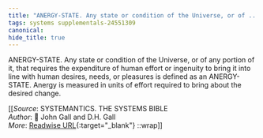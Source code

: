 ```yaml
---
title: "ANERGY-STATE. Any state or condition of the Universe, or of ..."
tags: systems supplementals-24551309
canonical: 
hide_title: true
---
```


ANERGY-STATE. Any state or condition of the Universe, or of any portion of it, that requires the expenditure of human effort or ingenuity to bring it into line with human desires, needs, or pleasures is defined as an ANERGY-STATE. Anergy is measured in units of effort required to bring about the desired change.


[[_Source_: SYSTEMANTICS. THE SYSTEMS BIBLE<br>
_Author_: 📕 John Gall and D.H. Gall<br>
_More_: [Readwise URL](https://readwise.io/open/478841260){:target="_blank"}
::wrap]]